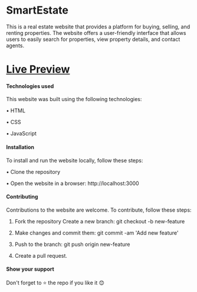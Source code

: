 # SmartEstate

This is a real estate website that provides a platform for buying, selling, and renting properties. The website offers a user-friendly interface that allows users to easily search for properties, view property details, and contact agents.


# [Live Preview](https://smartestate.vercel.app/)


#### Technologies used

This website was built using the following technologies:

• HTML

• CSS

• JavaScript


#### Installation

To install and run the website locally, follow these steps:

• Clone the repository

• Open the website in a browser: http://localhost:3000


#### Contributing

Contributions to the website are welcome. To contribute, follow these steps:

1. Fork the repository Create a new branch: git checkout -b new-feature

2. Make changes and commit them: git commit -am 'Add new feature'

3. Push to the branch: git push origin new-feature

4. Create a pull request. 

#### Show your support

<!-- Give a ⭐ if you like this project.-->
Don't forget to ⭐ the repo if you like it 😊

